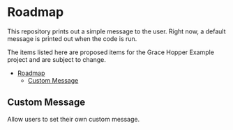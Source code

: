 # Roadmap

This repository prints out a simple message to the user. Right now, a default message is printed out when the code is run.

The items listed here are proposed items for the Grace Hopper Example project and are subject to change. 

- [Roadmap](#roadmap)
  - [Custom Message](#custom-message)

## Custom Message

Allow users to set their own custom message.
